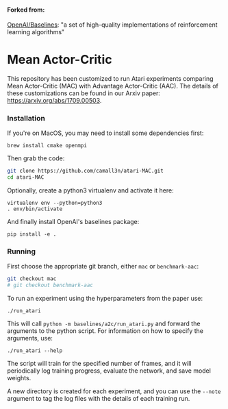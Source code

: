 #### Forked from:
[OpenAI/Baselines](https://github.com/openai/baselines): "a set of high-quality implementations of reinforcement learning algorithms"


# Mean Actor-Critic


This repository has been customized to run Atari experiments comparing Mean Actor-Critic (MAC) with Advantage Actor-Critic (AAC). The details of these customizations can be found in our Arxiv paper: https://arxiv.org/abs/1709.00503.

### Installation

If you're on MacOS, you may need to install some dependencies first:
```
brew install cmake openmpi
```

Then grab the code:
```bash
git clone https://github.com/camall3n/atari-MAC.git
cd atari-MAC
```

Optionally, create a python3 virtualenv and activate it here:
```
virtualenv env --python=python3
. env/bin/activate
```

And finally install OpenAI's baselines package:
```
pip install -e .
```

### Running

First choose the appropriate git branch, either `mac` or `benchmark-aac`:
```bash
git checkout mac
# git checkout benchmark-aac
```

To run an experiment using the hyperparameters from the paper use:
```
./run_atari
```

This will call `python -m baselines/a2c/run_atari.py` and forward the arguments to the python script. For information on how to specify the arguments, use:
```
./run_atari --help
```

The script will train for the specified number of frames, and it will periodically log training progress, evaluate the network, and save model weights.

A new directory is created for each experiment, and you can use the `--note` argument to tag the log files with the details of each training run.
